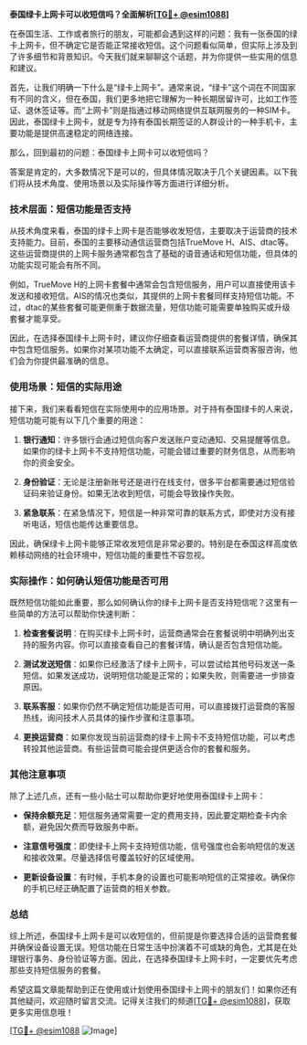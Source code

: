**泰国绿卡上网卡可以收短信吗？全面解析[[TG💪+ @esim1088](https://t.me/s/esim1088)]**

在泰国生活、工作或者旅行的朋友，可能都会遇到这样的问题：我有一张泰国的绿卡上网卡，但不确定它是否能正常接收短信。这个问题看似简单，但实际上涉及到了许多细节和背景知识。今天我们就来聊聊这个话题，并为你提供一些实用的信息和建议。

首先，让我们明确一下什么是“绿卡上网卡”。通常来说，“绿卡”这个词在不同国家有不同的含义，但在泰国，我们更多地把它理解为一种长期居留许可，比如工作签证、退休签证等。而“上网卡”则是指通过移动网络提供互联网服务的一种SIM卡。因此，泰国绿卡上网卡，就是专为持有泰国长期签证的人群设计的一种手机卡，主要功能是提供高速稳定的网络连接。

那么，回到最初的问题：泰国绿卡上网卡可以收短信吗？

答案是肯定的，大多数情况下是可以的，但具体情况取决于几个关键因素。以下我们将从技术角度、使用场景以及实际操作等方面进行详细分析。

### 技术层面：短信功能是否支持

从技术角度来看，泰国的绿卡上网卡是否能够收发短信，主要取决于运营商的技术支持能力。目前，泰国的主要移动通信运营商包括TrueMove H、AIS、dtac等。这些运营商提供的上网卡服务通常都包含了基础的语音通话和短信功能，但具体的功能实现可能会有所不同。

例如，TrueMove H的上网卡套餐中通常会包含短信服务，用户可以直接使用该卡发送和接收短信。AIS的情况也类似，其提供的上网卡套餐同样支持短信功能。不过，dtac的某些套餐可能更侧重于数据流量，短信功能可能需要单独购买或升级套餐才能享受。

因此，在选择泰国绿卡上网卡时，建议你仔细查看运营商提供的套餐详情，确保其中包含短信服务。如果你对某项功能不太确定，可以直接联系运营商客服咨询，他们会为你提供最准确的信息。

### 使用场景：短信的实际用途

接下来，我们来看看短信在实际使用中的应用场景。对于持有泰国绿卡的人来说，短信功能可能有以下几个重要的用途：

1. **银行通知**：许多银行会通过短信向客户发送账户变动通知、交易提醒等信息。如果你的绿卡上网卡不支持短信功能，可能会错过重要的财务信息，从而影响你的资金安全。
   
2. **身份验证**：无论是注册新账号还是进行在线支付，很多平台都需要通过短信验证码来验证身份。如果无法收到短信，可能会导致操作失败。

3. **紧急联系**：在紧急情况下，短信是一种非常可靠的联系方式，即使对方没有接听电话，短信也能传达重要信息。

因此，确保绿卡上网卡能够正常收发短信是非常必要的。特别是在泰国这样高度依赖移动网络的社会环境中，短信功能的重要性不容忽视。

### 实际操作：如何确认短信功能是否可用

既然短信功能如此重要，那么如何确认你的绿卡上网卡是否支持短信呢？这里有一些简单的方法可以帮助你快速判断：

1. **检查套餐说明**：在购买绿卡上网卡时，运营商通常会在套餐说明中明确列出支持的服务内容。你可以直接查看自己的套餐详情，确认是否包含短信功能。

2. **测试发送短信**：如果你已经激活了绿卡上网卡，可以尝试给其他号码发送一条短信。如果发送成功，说明短信功能是正常的；如果失败，则需要进一步排查原因。

3. **联系客服**：如果你仍然不确定短信功能是否可用，可以直接拨打运营商的客服热线，询问技术人员具体的操作步骤和注意事项。

4. **更换运营商**：如果你发现当前运营商的绿卡上网卡不支持短信功能，可以考虑转投其他运营商。有些运营商可能会提供更适合你的套餐和服务。

### 其他注意事项

除了上述几点，还有一些小贴士可以帮助你更好地使用泰国绿卡上网卡：

- **保持余额充足**：短信服务通常需要一定的费用支持，因此要定期检查卡内余额，避免因欠费而导致服务中断。
  
- **注意信号强度**：即使绿卡上网卡支持短信功能，信号强度也会影响短信的发送和接收效果。尽量选择信号覆盖较好的区域使用。

- **更新设备设置**：有时候，手机本身的设置也可能影响短信的正常接收。确保你的手机已经正确配置了运营商的相关参数。

### 总结

综上所述，泰国绿卡上网卡是可以收短信的，但前提是你要选择合适的运营商套餐并确保设备设置无误。短信功能在日常生活中扮演着不可或缺的角色，尤其是在处理银行事务、身份验证等方面。因此，在选择泰国绿卡上网卡时，一定要优先考虑那些支持短信服务的套餐。

希望这篇文章能帮助到正在使用或计划使用泰国绿卡上网卡的朋友们！如果你还有其他疑问，欢迎随时留言交流。记得关注我们的频道[[TG💪+ @esim1088](https://t.me/s/esim1088)]，获取更多实用信息哦！

[[TG💪+ @esim1088](https://t.me/s/esim1088) ![Image](https://i.postimg.cc/4NQfJmqS/Snipaste-2025-05-13-00-14-12.png)]